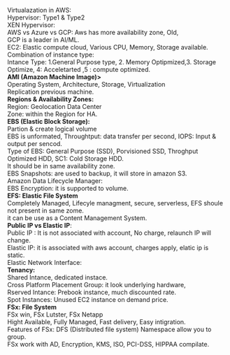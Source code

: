 Virtualazation in AWS: 
<br>Hypervisor: Type1 & Type2
<br> XEN Hypervisor: 
<br> AWS vs Azure vs GCP: Aws has more availability zone, Old, 
<br> GCP is a leader in AI/ML.
<br> EC2: Elastic compute cloud,  Various CPU, Memory, Storage available.
<br> Combination of instance type: 
<br> Intance Type: 1.General Purpose type, 2. Memory Optipmized,3. Storage Optimize, 4: Acceletarted ,5 : compute optimized.
<br> <b> AMI (Amazon Machine Image)></b>
<br> Operating System, Architecture, Storage, Virtualization
<br> Replication previous machine.
<br><b> Regions & Availability Zones:</b>
<br> Region: Geolocation Data Center
<br> Zone: within the Region for HA.
<br> <b> EBS (Elastic Block Storage):</b>
<br> Partion & create logical volume
<br> EBS is unformated, Throughtput: data transfer per second, IOPS: Input & output per sencod.
<br> Type of EBS: General Purpose (SSD), Porvisioned SSD, Throghput Optimized HDD, SC1: Cold Storage HDD.
<br> It should be in same availability zone.
<br> EBS Snapshots: are used to backup, it will store in amazon S3.
<br> Amazon Data Lifecycle Manager:
<br>EBS Encryption: it is supported to volume.
<br> <b> EFS: Elastic File System</b>
<br> Completely Managed, Lifecyle managment, secure, serverless, EFS shoule not present in same zome.
<br> it can be use as a Content Management System.
<br> <b> Public IP vs Elastic IP</b>:
<br> Public IP : It is not associated with account, No charge, relaunch IP will change.
<br> Elastic IP: it is associated with aws account, charges apply, elatic ip is static.
<br> Elastic Network Interface:
<br><b> Tenancy:</b>
<br> Shared Intance, dedicated instace.
<br> Cross Platform Placement Group: it look underlying hardware, 
<br> Rserved Intance: Prebook instance, much discounted rate.
<br> Spot Instances: Unused EC2 instance on demand price.
<br> <b> FSx: File System</b>
<br> FSx win, FSx Lutster, FSx Netapp
<br> Hight Available, Fully Managed, Fast delivery, Easy intigration.
<br> Features of FSx: DFS (Distributed file system)
Namespace allow you to group.
<br> FSx work with AD, Encryption, KMS, ISO, PCI-DSS, HIPPAA compilate.
<br> 
